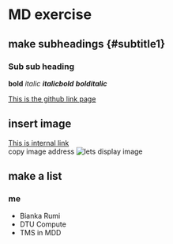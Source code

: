 ﻿# MD exercise
## make subheadings {#subtitle1} 
### Sub sub heading 

**bold** 
_italic_ 
**_italicbold_** 
_**bolditalic**_ 

[This is the github link page](https://github.com/melanieganz/ReproducibleQuantitativeDataAnalysis-2025) 

## insert image
[This is internal link](#subtitle1)  
copy image address
![lets display image](https://github.com/melanieganz/ReproducibleQuantitativeDataAnalysis-2025/blob/main/markdown/Markdown-mark.png?raw=true) 

## make a list
### me 
* Bianka Rumi
* DTU Compute
* TMS in MDD









